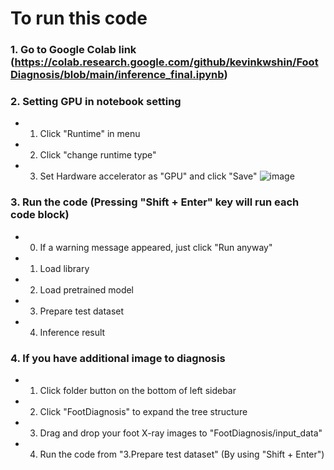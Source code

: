 # To run this code
### 1. Go to Google Colab link (https://colab.research.google.com/github/kevinkwshin/FootDiagnosis/blob/main/inference_final.ipynb)

### 2. Setting GPU in notebook setting
 - 1. Click "Runtime" in menu
 - 2. Click "change runtime type"
 - 3. Set Hardware accelerator as "GPU" and click "Save"
 ![image](https://user-images.githubusercontent.com/38489569/204458864-ab27f43a-db01-494c-8df0-3b976330cf48.png)
 
### 3. Run the code (Pressing "Shift + Enter" key will run each code block)
- 0. If a warning message appeared, just click "Run anyway" 
- 1. Load library
- 2. Load pretrained model
- 3. Prepare test dataset
- 4. Inference result

### 4. If you have additional image to diagnosis
- 1. Click folder button on the bottom of left sidebar
- 2. Click "FootDiagnosis" to expand the tree structure
- 3. Drag and drop your foot X-ray images to "FootDiagnosis/input_data"
- 4. Run the code from "3.Prepare test dataset" (By using "Shift + Enter")
